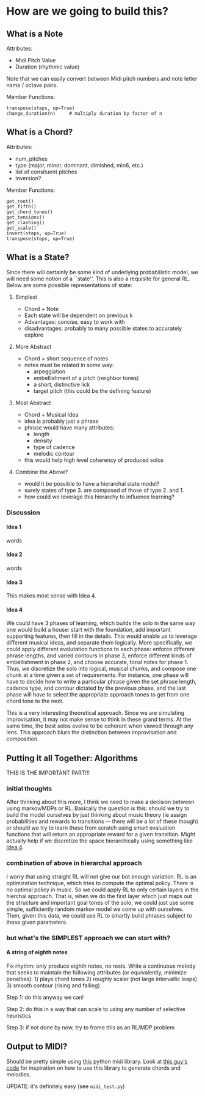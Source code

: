 # How are we going to build this?

## What is a Note

Attributes:

* Midi Pitch Value
* Duration (rhythmic value)

Note that we can easily convert between Midi pitch numbers and note letter name / octave pairs.

Member Functions:

```
transpose(steps, up=True)
change_duration(n)     # multiply duration by factor of n
```

## What is a Chord?

Attributes:

* num_pitches
* type (major, minor, dominant, dimished, min6, etc.)
* list of consituent pitches
* inversion?

Member Functions:

```
get_root()
get_fifth()
get_chord_tones()
get_tensions()
get_clashing()
get_scale()
invert(steps, up=True)
transpose(steps, up=True)
```


## What is a State?

Since there will certainly be some kind of underlying probabilistic model, we will need some notion of a ``state''. This is also a requisite for general RL. Below are some possible representations of state:

1. Simplest
	* Chord + Note
	* Each state will be dependent on previous k
	* Advantages: concise, easy to work with
	* disadvantages: probably to many possible states to accurately explore

2. More Abstract
	* Chord + short sequence of notes
	* notes must be related in some way:
		- arpeggiation
		- embellishment of a pitch (neighbor tones)
		- a short, distinctive lick
		- target pitch (this could be the defining feature)

3. Most Abstract
	* Chord + Musical Idea
	* idea is probably just a phrase
	* phrase would have many attributes:
		- length
		- density
		- type of cadence
		- melodic contour
	* this would help high level coherency of produced solos

4. Combine the Above?
	* would it be possible to have a hierarchal state model?
	* surely states of type 3. are composed of those of type 2. and 1.
	* how could we leverage this hierarchy to influence learning?

### Discussion

#### Idea 1

words

#### Idea 2

words

#### Idea 3

This makes most sense with Idea 4.

#### Idea 4
We could have 3 phases of learning, which builds the solo in the same way one would build a house: start with the foundation, add important supporting features, then fill in the details. This would enable us to leverage different musical ideas, and separate them logically. More specifically, we could apply different evalutation functions to each phase: enforce different phrase lengths, and varied contours in phase 3, enforce different kinds of embellishment in phase 2, and choose accurate, tonal notes for phase 1. Thus, we discretize the solo into logical, musical chunks, and compose one chunk at a time given a set of requirements. For instance, one phase will have to decide how to write a particular phrase given the set phrase length, cadence type, and contour dictated by the previous phase, and the last phase will have to select the appropriate approach tones to get from one chord tone to the next.

This is a very interesting theoretical approach. Since we are simulating improvisation, it may not make sense to think in these grand terms. At the same time, the best solos evolve to be coherent when viewed through any lens. This approach blurs the distinction between improvisation and composition.

## Putting it all Together: Algorithms

THIS IS THE IMPORTANT PART!!!

### initial thoughts

After thinking about this more, I think we need to make a decision between using markov/MDPs or RL. Basically the question is this: should we try to build the model ourselves by just thinking about music theory (ie assign probabilities and rewards to transitions -- there will be a lot of these though) or should we try to learn these from scratch using smart evaluation functions that will return an appropriate reward for a given transition. Might actually help if we discretize the space hierarchically using something like [Idea 4](#idea-4).

### combination of above in hierarchal approach

I worry that using straight RL will not give our bot enough variation. RL is an optimization technique, which tries to compute the optimal policy. There is no optimal policy in music. So we could apply RL to only certain layers in the hierchal approach. That is, when we do the first layer which just maps out the structure and important goal tones of the solo, we could just use some simple, sufficiently random markov model we come up with ourselves. Then, given this data, we could use RL to smartly build phrases subject to these given parameters.

### but what's the SIMPLEST approach we can start with?

#### A string of eighth notes

Fix rhythm: only produce eighth notes, no rests. Write a continuous melody that seeks to maintain the following attributes (or equivalently, minimize penalties): 1) plays chord tones 2) roughly scalar (not large intervallic leaps) 3) smooth contour (rising and falling)

Step 1: do this anyway we can!

Step 2: do this in a way that can scale to using any number of selective heuristics

Step 3: if not done by now, try to frame this as an RL/MDP problem

## Output to MIDI?

Should be pretty simple using [this](https://pypi.python.org/pypi/MIDIUtil/) python midi library. Look at [this guy's code](https://github.com/ckdotca/JSB2/blob/master/JSB2.py) for inspiration on how to use this library to generate chords and melodies.

UPDATE: it's definitely easy (see `midi_test.py`)
